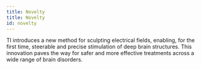 ```yaml
---
title: Novelty
title: Novelty
id: novelty
---
```

TI introduces a new method for sculpting electrical fields, enabling, for the first time, steerable and precise stimulation of deep brain structures. This innovation paves the way for safer and more effective treatments across a wide range of brain disorders.

